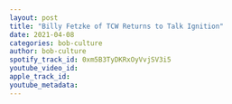 ```yaml
---
layout: post
title: "Billy Fetzke of TCW Returns to Talk Ignition"
date: 2021-04-08
categories: bob-culture
author: bob-culture
spotify_track_id: 0xm5B3TyDKRxOyVvjSV3i5
youtube_video_id: 
apple_track_id: 
youtube_metadata: 
---
```

